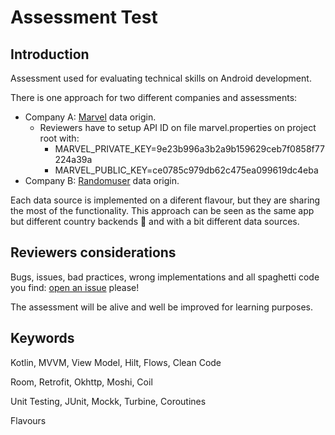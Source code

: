 # Assessment Test

## Introduction
Assessment used for evaluating technical skills on Android development.

There is one approach for two different companies and assessments:
* Company A: [Marvel](https://developer.marvel.com/) data origin.
  * Reviewers have to setup API ID on file marvel.properties on project root with:
    * MARVEL_PRIVATE_KEY=9e23b996a3b2a9b159629ceb7f0858f77224a39a
    * MARVEL_PUBLIC_KEY=ce0785c979db62c475ea099619dc4eba
* Company B: [Randomuser](https://randomuser.me/) data origin.

Each data source is implemented on a diferent flavour, but they are sharing the most of the functionality. This approach can be seen as the same app but different country backends 🦖 and with a bit different data sources.

## Reviewers considerations

Bugs, issues, bad practices, wrong implementations and all spaghetti code you find: [open an issue](https://github.com/r2bapps/assessment/issues/new/choose) please!

The assessment will be alive and well be improved for learning purposes.

## Keywords

Kotlin, MVVM, View Model, Hilt, Flows, Clean Code

Room, Retrofit, Okhttp, Moshi, Coil

Unit Testing, JUnit, Mockk, Turbine, Coroutines

Flavours

